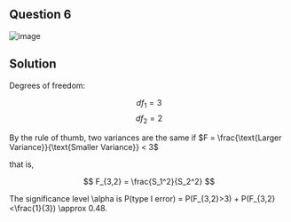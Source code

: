 ## Question 6

![image](https://github.com/user-attachments/assets/aa5157cd-b5c4-4609-9c1e-fc3e6c49b5b7)

## Solution

Degrees of freedom:

$$
df_1 = 3
$$
$$
df_2 = 2
$$

By the rule of thumb, two variances are the same if $F = \frac{\text{Larger Variance}}{\text{Smaller Variance}} < 3$

that is,

$$
F_{3,2} = \frac{S_1^2}{S_2^2}
$$

The significance level \alpha is P(type I error) = P(F_{3,2}>3) + P(F_{3,2}<\frac{1}{3}) \approx 0.48.


